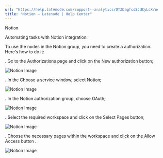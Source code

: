 ```yaml
---
url: "https://help.latenode.com/support--analytics/DTZDagfcsSJdCyLcX/notion/kEYxeVSZmPRuGxNH"
title: "Notion – Latenode | Help Center"
---
```


 Notion

Automating tasks with Notion integration.


To use the nodes in the Notion group, you need to create a authorization. Here's how to do it:

\. Go to the Authorizations page and click on the New authorization button;

![Notion Image](https://www.notion.so/image/https%A%F%Fprod-files-secure.s.us-west-.amazonaws.com%Ffbefde--fff--dca%Fbec-bd-e-baf-ddfa%FUntitled.png?table=block&id=d-a--bbf-cfefbbf&cache=v)

\. In the Choose a service window, select Notion;

![Notion Image](https://www.notion.so/image/https%A%F%Fprod-files-secure.s.us-west-.amazonaws.com%Ffbefde--fff--dca%Fcfacc-dac-a--edfce%FUntitled.png?table=block&id=d-a--aca-fabcc&cache=v)

\. In the Notion authorization group, choose OAuth;

![Notion Image](https://www.notion.so/image/https%A%F%Fprod-files-secure.s.us-west-.amazonaws.com%Ffbefde--fff--dca%Fbae-b-ebe-aed-cb%FUntitled.png?table=block&id=d-a--adc-fea&cache=v)

\. Select the required workspace and click on the Select Pages button;

![Notion Image](https://www.notion.so/image/https%A%F%Fprod-files-secure.s.us-west-.amazonaws.com%Ffbefde--fff--dca%Ffde-af--a-eaaed%FUntitled.png?table=block&id=d-a--a-efddcaf&cache=v)

\. Choose the necessary pages within the workspace and click on the Allow Access button .

![Notion Image](https://www.notion.so/image/https%A%F%Fprod-files-secure.s.us-west-.amazonaws.com%Ffbefde--fff--dca%Fcd-a--bdc-bdabd%FUntitled.png?table=block&id=d-a--bf-ccbbeb&cache=v)